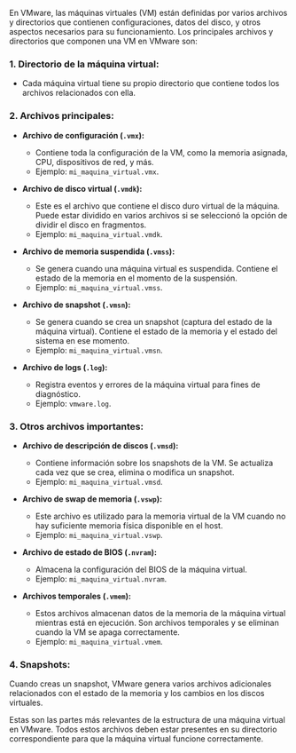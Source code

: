 En VMware, las máquinas virtuales (VM) están definidas por varios archivos y directorios que contienen configuraciones, datos del disco, y otros aspectos necesarios para su funcionamiento. Los principales archivos y directorios que componen una VM en VMware son:

### 1. **Directorio de la máquina virtual:**
   - Cada máquina virtual tiene su propio directorio que contiene todos los archivos relacionados con ella.

### 2. **Archivos principales:**

   - **Archivo de configuración (`.vmx`):**
     - Contiene toda la configuración de la VM, como la memoria asignada, CPU, dispositivos de red, y más.
     - Ejemplo: `mi_maquina_virtual.vmx`.

   - **Archivo de disco virtual (`.vmdk`):**
     - Este es el archivo que contiene el disco duro virtual de la máquina. Puede estar dividido en varios archivos si se seleccionó la opción de dividir el disco en fragmentos.
     - Ejemplo: `mi_maquina_virtual.vmdk`.

   - **Archivo de memoria suspendida (`.vmss`):**
     - Se genera cuando una máquina virtual es suspendida. Contiene el estado de la memoria en el momento de la suspensión.
     - Ejemplo: `mi_maquina_virtual.vmss`.

   - **Archivo de snapshot (`.vmsn`):**
     - Se genera cuando se crea un snapshot (captura del estado de la máquina virtual). Contiene el estado de la memoria y el estado del sistema en ese momento.
     - Ejemplo: `mi_maquina_virtual.vmsn`.

   - **Archivo de logs (`.log`):**
     - Registra eventos y errores de la máquina virtual para fines de diagnóstico.
     - Ejemplo: `vmware.log`.

### 3. **Otros archivos importantes:**

   - **Archivo de descripción de discos (`.vmsd`):**
     - Contiene información sobre los snapshots de la VM. Se actualiza cada vez que se crea, elimina o modifica un snapshot.
     - Ejemplo: `mi_maquina_virtual.vmsd`.

   - **Archivo de swap de memoria (`.vswp`):**
     - Este archivo es utilizado para la memoria virtual de la VM cuando no hay suficiente memoria física disponible en el host.
     - Ejemplo: `mi_maquina_virtual.vswp`.

   - **Archivo de estado de BIOS (`.nvram`):**
     - Almacena la configuración del BIOS de la máquina virtual.
     - Ejemplo: `mi_maquina_virtual.nvram`.

   - **Archivos temporales (`.vmem`):**
     - Estos archivos almacenan datos de la memoria de la máquina virtual mientras está en ejecución. Son archivos temporales y se eliminan cuando la VM se apaga correctamente.
     - Ejemplo: `mi_maquina_virtual.vmem`.

### 4. **Snapshots:**
   Cuando creas un snapshot, VMware genera varios archivos adicionales relacionados con el estado de la memoria y los cambios en los discos virtuales.

Estas son las partes más relevantes de la estructura de una máquina virtual en VMware. Todos estos archivos deben estar presentes en su directorio correspondiente para que la máquina virtual funcione correctamente.